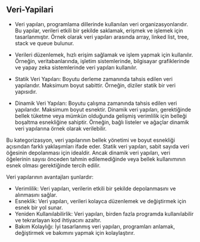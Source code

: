 ## Veri-Yapilari

- Veri yapıları, programlama dillerinde kullanılan veri organizasyonlarıdır. Bu yapılar, verileri etkili bir şekilde saklamak, erişmek ve işlemek için tasarlanmıştır. Örnek olarak veri yapıları arasında array, linked list, tree, stack ve queue bulunur.

- Verileri düzenlemek, hızlı erişim sağlamak ve işlem yapmak için kullanılır. Örneğin, veritabanlarında, işletim sistemlerinde, bilgisayar grafiklerinde ve yapay zeka sistemlerinde veri yapıları kullanılır.

- Statik Veri Yapıları: Boyutu derleme zamanında tahsis edilen veri yapılarıdır. Maksimum boyut sabittir. Örneğin, diziler statik bir veri yapısıdır.

- Dinamik Veri Yapıları: Boyutu çalışma zamanında tahsis edilen veri yapılarıdır. Maksimum boyut esnektir. Dinamik veri yapıları, gerektiğinde bellek tüketme veya mümkün olduğunda gelişmiş verimlilik için belleği boşaltma esnekliğine sahiptir. Örneğin, bağlı listeler ve ağaçlar dinamik veri yapılarına örnek olarak verilebilir.

Bu kategorizasyon, veri yapılarının bellek yönetimi ve boyut esnekliği açısından farklı yaklaşımları ifade eder. Statik veri yapıları, sabit sayıda veri öğesinin depolanması için idealdir. Ancak dinamik veri yapıları, veri öğelerinin sayısı önceden tahmin edilemediğinde veya bellek kullanımının esnek olması gerektiğinde tercih edilir.

Veri yapılarının avantajları şunlardır:

- Verimlilik: Veri yapıları, verilerin etkili bir şekilde depolanmasını ve alınmasını sağlar.
- Esneklik: Veri yapıları, verileri kolayca düzenlemek ve değiştirmek için esnek bir yol sunar.
- Yeniden Kullanılabilirlik: Veri yapıları, birden fazla programda kullanılabilir ve tekrarlayan kod ihtiyacını azaltır.
- Bakım Kolaylığı: İyi tasarlanmış veri yapıları, programları anlamak, değiştirmek ve bakımını yapmak için kolaylaştırır.
